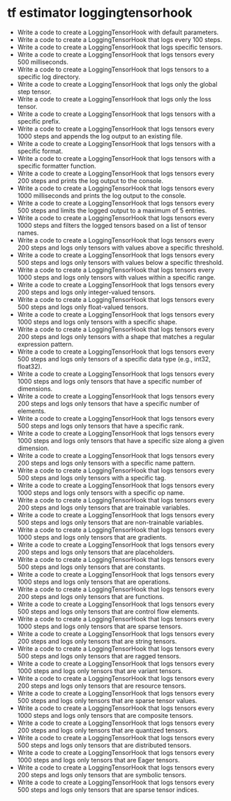 # tf estimator loggingtensorhook

- Write a code to create a LoggingTensorHook with default parameters.
- Write a code to create a LoggingTensorHook that logs every 100 steps.
- Write a code to create a LoggingTensorHook that logs specific tensors.
- Write a code to create a LoggingTensorHook that logs tensors every 500 milliseconds.
- Write a code to create a LoggingTensorHook that logs tensors to a specific log directory.
- Write a code to create a LoggingTensorHook that logs only the global step tensor.
- Write a code to create a LoggingTensorHook that logs only the loss tensor.
- Write a code to create a LoggingTensorHook that logs tensors with a specific prefix.
- Write a code to create a LoggingTensorHook that logs tensors every 1000 steps and appends the log output to an existing file.
- Write a code to create a LoggingTensorHook that logs tensors with a specific format.
- Write a code to create a LoggingTensorHook that logs tensors with a specific formatter function.
- Write a code to create a LoggingTensorHook that logs tensors every 200 steps and prints the log output to the console.
- Write a code to create a LoggingTensorHook that logs tensors every 1000 milliseconds and prints the log output to the console.
- Write a code to create a LoggingTensorHook that logs tensors every 500 steps and limits the logged output to a maximum of 5 entries.
- Write a code to create a LoggingTensorHook that logs tensors every 1000 steps and filters the logged tensors based on a list of tensor names.
- Write a code to create a LoggingTensorHook that logs tensors every 200 steps and logs only tensors with values above a specific threshold.
- Write a code to create a LoggingTensorHook that logs tensors every 500 steps and logs only tensors with values below a specific threshold.
- Write a code to create a LoggingTensorHook that logs tensors every 1000 steps and logs only tensors with values within a specific range.
- Write a code to create a LoggingTensorHook that logs tensors every 200 steps and logs only integer-valued tensors.
- Write a code to create a LoggingTensorHook that logs tensors every 500 steps and logs only float-valued tensors.
- Write a code to create a LoggingTensorHook that logs tensors every 1000 steps and logs only tensors with a specific shape.
- Write a code to create a LoggingTensorHook that logs tensors every 200 steps and logs only tensors with a shape that matches a regular expression pattern.
- Write a code to create a LoggingTensorHook that logs tensors every 500 steps and logs only tensors of a specific data type (e.g., int32, float32).
- Write a code to create a LoggingTensorHook that logs tensors every 1000 steps and logs only tensors that have a specific number of dimensions.
- Write a code to create a LoggingTensorHook that logs tensors every 200 steps and logs only tensors that have a specific number of elements.
- Write a code to create a LoggingTensorHook that logs tensors every 500 steps and logs only tensors that have a specific rank.
- Write a code to create a LoggingTensorHook that logs tensors every 1000 steps and logs only tensors that have a specific size along a given dimension.
- Write a code to create a LoggingTensorHook that logs tensors every 200 steps and logs only tensors with a specific name pattern.
- Write a code to create a LoggingTensorHook that logs tensors every 500 steps and logs only tensors with a specific tag.
- Write a code to create a LoggingTensorHook that logs tensors every 1000 steps and logs only tensors with a specific op name.
- Write a code to create a LoggingTensorHook that logs tensors every 200 steps and logs only tensors that are trainable variables.
- Write a code to create a LoggingTensorHook that logs tensors every 500 steps and logs only tensors that are non-trainable variables.
- Write a code to create a LoggingTensorHook that logs tensors every 1000 steps and logs only tensors that are gradients.
- Write a code to create a LoggingTensorHook that logs tensors every 200 steps and logs only tensors that are placeholders.
- Write a code to create a LoggingTensorHook that logs tensors every 500 steps and logs only tensors that are constants.
- Write a code to create a LoggingTensorHook that logs tensors every 1000 steps and logs only tensors that are operations.
- Write a code to create a LoggingTensorHook that logs tensors every 200 steps and logs only tensors that are functions.
- Write a code to create a LoggingTensorHook that logs tensors every 500 steps and logs only tensors that are control flow elements.
- Write a code to create a LoggingTensorHook that logs tensors every 1000 steps and logs only tensors that are sparse tensors.
- Write a code to create a LoggingTensorHook that logs tensors every 200 steps and logs only tensors that are string tensors.
- Write a code to create a LoggingTensorHook that logs tensors every 500 steps and logs only tensors that are ragged tensors.
- Write a code to create a LoggingTensorHook that logs tensors every 1000 steps and logs only tensors that are variant tensors.
- Write a code to create a LoggingTensorHook that logs tensors every 200 steps and logs only tensors that are resource tensors.
- Write a code to create a LoggingTensorHook that logs tensors every 500 steps and logs only tensors that are sparse tensor values.
- Write a code to create a LoggingTensorHook that logs tensors every 1000 steps and logs only tensors that are composite tensors.
- Write a code to create a LoggingTensorHook that logs tensors every 200 steps and logs only tensors that are quantized tensors.
- Write a code to create a LoggingTensorHook that logs tensors every 500 steps and logs only tensors that are distributed tensors.
- Write a code to create a LoggingTensorHook that logs tensors every 1000 steps and logs only tensors that are Eager tensors.
- Write a code to create a LoggingTensorHook that logs tensors every 200 steps and logs only tensors that are symbolic tensors.
- Write a code to create a LoggingTensorHook that logs tensors every 500 steps and logs only tensors that are sparse tensor indices.